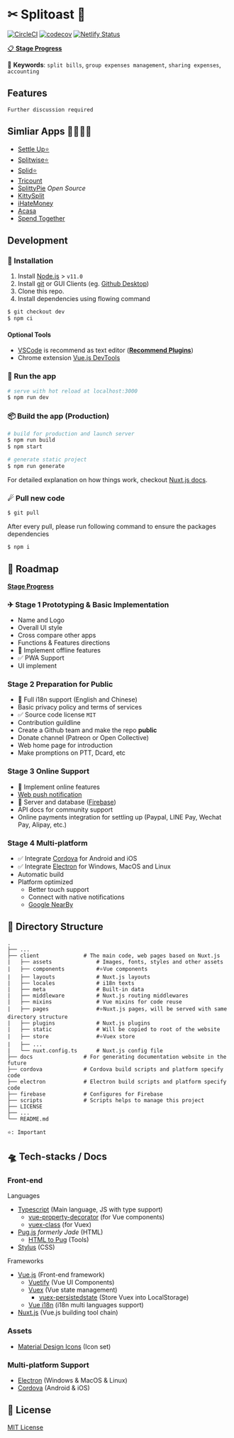 # ✂ Splitoast 🍞

[![CircleCI](https://circleci.com/gh/antfu/splitoast.svg?style=svg&circle-token=b26ce4526201e0c7fbeb42287d360930a69b3988)](https://circleci.com/gh/antfu/splitoast)
[![codecov](https://codecov.io/gh/antfu/splitoast/branch/master/graph/badge.svg?token=JRYbmADObn)](https://codecov.io/gh/antfu/splitoast)
[![Netlify Status](https://api.netlify.com/api/v1/badges/d504cf88-4b12-4c3c-90a3-98e50a146df2/deploy-status)](https://app.netlify.com/sites/splitoast/deploys)

[📋 **Stage Progress**](https://github.com/antfu/splitoast/projects/1)

🔑 **Keywords**: `split bills`, `group expenses management`, `sharing expenses`, `accounting`

## Features

`Further discussion required`

## Simliar Apps 🚗🚓🚕🚙

- [Settle Up⭐](https://www.tricount.com/)
- [Splitwise⭐](https://www.splitwise.com/)
- [Splid⭐](https://splid.app/)
- [Tricount](https://www.tricount.com/)
- [SplittyPie](https://splittypie.com/) *Open Source*
- [KittySplit](https://www.kittysplit.com/en/)
- [iHateMoney](https://ihatemoney.org/)
- [Acasa](https://www.helloacasa.com/)
- [Spend Together](https://itunes.apple.com/us/app/spend-together/id1446549608?mt=8)

## Development

### 💽 Installation

1. Install [Node.js](https://nodejs.org/en/) > `v11.0`
1. Install [git](https://git-scm.com/) or GUI Clients (eg. [Github Desktop](https://desktop.github.com/))
1. Clone this repo.
1. Install dependencies using flowing command

```sh
$ git checkout dev
$ npm ci
```

#### Optional Tools

- [VSCode](https://code.visualstudio.com/) is recommend as text editor ([**Recommend Plugins**](/contribute/vscode-plugins.md))
- Chrome extension [Vue.js DevTools](https://chrome.google.com/webstore/detail/vuejs-devtools/nhdogjmejiglipccpnnnanhbledajbpd)

### 🚀 Run the app

```sh
# serve with hot reload at localhost:3000
$ npm run dev
```

### 📦 Build the app (Production)

```sh
# build for production and launch server
$ npm run build
$ npm start

# generate static project
$ npm run generate
```

For detailed explanation on how things work, checkout [Nuxt.js docs](https://nuxtjs.org).

### ☄ Pull new code

```sh
$ git pull
```

After every pull, please run following command to ensure the packages dependencies

```sh
$ npm i
```

## 🗻 Roadmap

[**Stage Progress**](https://github.com/antfu/splitoast/projects/1)

### ✈ Stage 1 Prototyping & Basic Implementation

- Name and Logo
- Overall UI style
- Cross compare other apps
- Functions & Features directions
- 🚧 Implement offline features
- ✅ PWA Support
- UI implement

### Stage 2 Preparation for Public

- 🚧 Full i18n support (English and Chinese)
- Basic privacy policy and terms of services
- ✅ Source code license `MIT`
- Contribution guildline
- Create a Github team and make the repo **public**
- Donate channel (Patreon or Open Collective)
- Web home page for introduction
- Make promptions on PTT, Dcard, etc

### Stage 3 Online Support

- 🚧 Implement online features
- [Web push notification](https://developers.google.com/web/fundamentals/push-notifications/)
- 🚧 Server and database ([Firebase](https://firebase.google.com/))
- API docs for community support
- Online payments integration for settling up (Paypal, LINE Pay, Wechat Pay, Alipay, etc.)

### Stage 4 Multi-platform

- ✅ Integrate [Cordova](https://cordova.apache.org/) for Android and iOS
- ✅ Integrate [Electron](https://electronjs.org/) for Windows, MacOS and Linux
- Automatic build
- Platform optimized
  - Better touch support
  - Connect with native notifications
  - [Google NearBy](https://developers.google.com/nearby/messages/overview)

## 📂 Directory Structure

    .
    ├── ...
    ├── client              # The main code, web pages based on Nuxt.js
    |   ├── assets              # Images, fonts, styles and other assets
    |   ├── components          #⭐Vue components
    |   ├── layouts             # Nuxt.js layouts
    |   ├── locales             # i18n texts
    |   ├── meta                # Built-in data
    |   ├── middleware          # Nuxt.js routing middlewares
    |   ├── mixins              # Vue mixins for code reuse
    |   ├── pages               #⭐Nuxt.js pages, will be served with same directory structure
    |   ├── plugins             # Nuxt.js plugins
    |   ├── static              # Will be copied to root of the website
    |   ├── store               #⭐Vuex store
    |   ├── ...
    |   └── nuxt.config.ts      # Nuxt.js config file
    ├── docs                # For generating documentation website in the future
    ├── cordova             # Cordova build scripts and platform specify code
    ├── electron            # Electron build scripts and platform specify code
    ├── firebase            # Configures for Firebase
    ├── scripts             # Scripts helps to manage this project
    ├── LICENSE
    ├── ...
    └── README.md

`⭐: Important`

## 🛸 Tech-stacks / Docs

### Front-end

Languages

- [Typescript](https://www.typescriptlang.org/) (Main language, JS with type support)
  - [vue-property-decorator](https://github.com/kaorun343/vue-property-decorator) (for Vue components)
  - [vuex-class](https://github.com/ktsn/vuex-class) (for Vuex)
- [Pug.js](https://pugjs.org/api/getting-started.html) *formerly Jade* (HTML)
  - [HTML to Pug](https://html2jade.org/) (Tools)
- [Stylus](http://stylus-lang.com/) (CSS)

Frameworks

- [Vue.js](https://vuejs.org/) (Front-end framework)
  - [Vuetify](https://vuetifyjs.com/) (Vue UI Components)
  - [Vuex](https://vuex.vuejs.org/) (Vue state management)
    - [vuex-persistedstate](https://github.com/robinvdvleuten/vuex-persistedstate) (Store Vuex into LocalStorage)
  - [Vue i18n](http://kazupon.github.io/vue-i18n/) (i18n multi languages support)
- [Nuxt.js](https://nuxtjs.org/) (Vue.js building tool chain)

### Assets

- [Material Design Icons](https://materialdesignicons.com/) (Icon set)

### Multi-platform Support

- [Electron](https://electronjs.org/) (Windows & MacOS & Linux)
- [Cordova](https://cordova.apache.org/) (Android & iOS)

## 📄 License

[MIT License](./LICENSE)